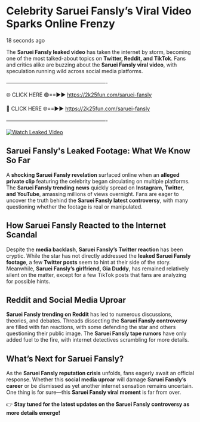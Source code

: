 # Celebrity Saruei Fansly’s Viral Video Sparks Online Frenzy

18 seconds ago

The **Saruei Fansly leaked video** has taken the internet by storm, becoming one of the most talked-about topics on **Twitter, Reddit, and TikTok**. Fans and critics alike are buzzing about the **Saruei Fansly viral video**, with speculation running wild across social media platforms.

———————————————————-

🌐 CLICK HERE 🟢==►► https://2k25fun.com/saruei-fansly

🔴 CLICK HERE 🌐==►► https://2k25fun.com/saruei-fansly

———————————————————-

[![Watch Leaked Video](https://miro.medium.com/v2/resize:fit:828/format:webp/1*cilzJN44JGOrTw9NJCrNHA.gif "Watch Leaked Video")](https://2k25fun.com/saruei-fansly)

## **Saruei Fansly's Leaked Footage: What We Know So Far**  
A **shocking Saruei Fansly revelation** surfaced online when an **alleged private clip** featuring the celebrity began circulating on multiple platforms. The **Saruei Fansly trending news** quickly spread on **Instagram, Twitter, and YouTube**, amassing millions of views overnight. Fans are eager to uncover the truth behind the **Saruei Fansly latest controversy**, with many questioning whether the footage is real or manipulated.  

## **How Saruei Fansly Reacted to the Internet Scandal**  
Despite the **media backlash**, **Saruei Fansly’s Twitter reaction** has been cryptic. While the star has not directly addressed the **leaked Saruei Fansly footage**, a few **Twitter posts** seem to hint at their side of the story. Meanwhile, **Saruei Fansly’s girlfriend, Gia Duddy**, has remained relatively silent on the matter, except for a few TikTok posts that fans are analyzing for possible hints.  

## **Reddit and Social Media Uproar**  
**Saruei Fansly trending on Reddit** has led to numerous discussions, theories, and debates. Threads dissecting the **Saruei Fansly controversy** are filled with fan reactions, with some defending the star and others questioning their public image. The **Saruei Fansly tape rumors** have only added fuel to the fire, with internet detectives scrambling for more details.  

## **What’s Next for Saruei Fansly?**  
As the **Saruei Fansly reputation crisis** unfolds, fans eagerly await an official response. Whether this **social media uproar** will damage **Saruei Fansly’s career** or be dismissed as yet another internet sensation remains uncertain. One thing is for sure—this **Saruei Fansly viral moment** is far from over.  

👉 **Stay tuned for the latest updates on the Saruei Fansly controversy as more details emerge!**  